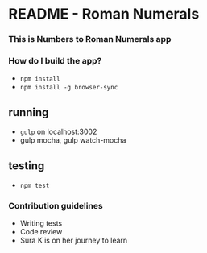# README - Roman Numerals

### This is Numbers to Roman Numerals app ###


### How do I build the app? ###
* `npm install`
* `npm install -g browser-sync`


## running
* `gulp` on localhost:3002
*  gulp mocha, gulp watch-mocha

## testing
* `npm test`

### Contribution guidelines ###

* Writing tests
* Code review
* Sura K is on her journey to learn 






